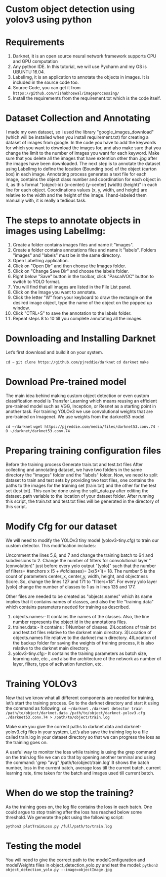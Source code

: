 # Custom object detection using yolov3 using python

# Requirements

1) Darknet, it is an open source neural network framework supports CPU and GPU computation
2) Any python IDE. In this tutorial, we will use Pycharm and my OS is UBUNTU 16.04.
3) LabelImg, it is an application to annotate the objects in images. It is included in the source code too.
4) Source Code, you can get it from `https://github.com/rishabhoswal/imageprocessing/`
5) Install the requirements from the requirement.txt which is the code itself.

# Dataset Collection and Annotating

I made my own dataset, so i used the library "google_images_download"(which will be installed when you install requirement.txt) for creating a dataset of images from google.
In the code you have to add the keywords for which you want to download the images for, and also make sure that you change the limit to the number of images you want for each keyword.
Make sure that you delete all the images that have extention other than .jpg after the images have been downloaded.
The next step is to annotate the dataset using LabelImg to define the location (Bounding box) of the object (carton box) in each image. Annotating process generates a text file for each image, contains the object class number and coordination for each object in it, as this format "(object-id) (x-center) (y-center) (width) (height)" in each line for each object. Coordinations values (x, y, width, and height) are relative to the width and the height of the image. I hand-labeled them manually with, it is really a tedious task.


# The steps to annotate objects in images using LabelImg:

1) Create a folder contains images files and name it "images".
2) Create a folder contains annotations files and name it "labels". Folders "images" and "labels" must be in the same directory.
3) Open LabelImg application.
4) Click on "Open Dir" and then choose the Images folder.
5) Click on "Change Save Dir" and choose the labels folder.
6) Right below "Save" button in the toolbar, click "PascalVOC" button to switch to YOLO format.
7) You will find that all images are listed in the File List panel.
8) Click on the Image you want to annotate.
9) Click the letter "W" from your keyboard to draw the rectangle on the desired image object, type the name of the object on the popped up window.
10) Click "CTRL+S" to save the annotation to the labels folder.
11) Repeat steps 8 to 10 till you complete annotating all the images.
   
# Downloading and Installing Darknet

Let’s first download and build it on your system.

`cd ~`
`git clone https://github.com/pjreddie/darknet`
`cd darknet`
`make`


# Download Pre-trained model

The main idea behind making custom object detection or even custom classification model is Transfer Learning which means reusing an efficient pre-trained model such as VGG, Inception, or Resnet as a starting point in another task. For training YOLOv3 we use convolutional weights that are pre-trained on Imagenet. We use weights from the darknet53 model.

`cd ~/darknet`
`wget https://pjreddie.com/media/files/darknet53.conv.74 -O ~/darknet/darknet53.conv.74`


# Preparing training configuration files

Before the training process
Generate train.txt and test.txt files
After collecting and annotating dataset, we have two folders in the same directory the "images" folder and the "labels" folder. Now, we need to split dataset to train and test sets by providing two text files, one contains the paths to the images for the training set (train.txt) and the other for the test set (test.txt). This can be done using the split_data.py  after editing the dataset_path variable to the location of your dataset folder. After running this script, the train.txt and test.txt files will be generated in the directory of this script.

# Modify Cfg for our dataset
We will need to modify the YOLOv3 tiny model (yolov3-tiny.cfg) to train our custom detector. This modification includes:

Uncomment the lines 5,6, and 7 and change the training batch to 64 and subdivisions to 2.
Change the number of filters for convolutional layer "[convolution]" just before every yolo output "[yolo]" such that the number of filters= #anchors x (5 + #ofclasses)= 3x(5+1)= 18. The number 5 is the count of parameters center_x, center_y, width, height, and objectness Score. So, change the lines 127 and 171 to "filters=18".
For every yolo layer [yolo] change the number of classes to 1 as in lines 135 and 177.

Other files are needed to be created as "objects.names" which its name implies that it contains names of classes, and also the file "training.data" which contains parameters needed for training as described.

1. objects.names:- It contains the names of the classes. Also, the line number represents the object id in the annotations files.
2. trainer.data:- 
It contains :
  1)Number of classes.
  2)Locations of train.txt and test.txt files relative to the darknet main directory.
  3)Location of objects.names file relative to the darknet main directory.
  4)Location of the backup folder for saving the weights of training process, it is also relative to the darknet main directory.
3. yolov3-tiny.cfg:- It contains the training parameters as batch size, learning rate, etc., and also the architecture of the network as number of layer, filters, type of activation function, etc.

# Training YOLOv3

Now that we know what all different components are needed for training, let’s start the training process. Go to the darknet directory and start it using the command as following:
`cd ~/darknet`
`./darknet detector train /path/to/object/darknet.data /path/to/object/darknet-yolov3.cfg ./darknet53.conv.74 > /path/to/object/train.log`

Make sure you give the correct paths to darknet.data and darknet-yolov3.cfg files in your system. Let’s also save the training log to a file called train.log in your dataset directory so that we can progress the loss as the training goes on.

A useful way to monitor the loss while training is using the grep command on the train.log file we can do that by opening another terminal and using the command:
'grep "avg" /path/to/object/train.log'
It shows the batch number, loss in the current batch, average loss till the current batch, current learning rate, time taken for the batch and images used till current batch.

# When do we stop the training?

As the training goes on, the log file contains the loss in each batch. One could argue to stop training after the loss has reached below some threshold. We generate the plot using the following script:

`python3 plotTrainLoss.py /full/path/to/train.log`

# Testing the model
You will need to give the correct path to the modelConfiguration and modelWeights files in object_detection_yolo.py and test the model:
`python3 object_detection_yolo.py --image=objectImage.jpg`
